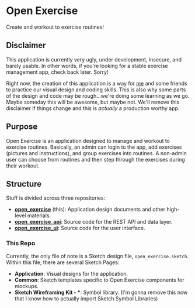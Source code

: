 # Open Exercise

Create and workout to exercise routines!

## Disclaimer

This application is currently very ugly, under development, insecure, and barely usable. In other words, if you're looking for a stable exercise management app, check back later. Sorry!

Right now, the creation of this application is a way for [me](https://github.com/jeffmaher) and some friends to practice our visual design and coding skills. This is also why some parts of the design and code may be rough...we're doing some learning as we go. Maybe someday this will be awesome, but maybe not. We'll remove this disclaimer if things change and this is _actually_ a production worthy app.

## Purpose

Open Exercise is an application designed to manage and workout to exercise routines. Basically, an admin can login to the app, add exercises (pictures and instructions), and group exercises into routines. A non-admin user can choose from routines and then step through the exercises during their workout.

## Structure

Stuff is divided across three repositories:

- [**open_exercise**](https://github.com/jeffmaher/open_exercise) (this): Application design documents and other high-level materials.
- [**open_exercise_api**](https://github.com/jeffmaher/open_exercise_api): Source code for the REST API and data layer. 
- [**open_exercise_ui**](https://github.com/jeffmaher/open_exercise_ui): Source code for the user interface.

### This Repo

Currently, the only file of note is a Sketch design file, `open_exercise.sketch`. Within this file, there are several Sketch Pages:

- **Application**: Visual designs for the application.
- **Common**: Sketch templates specific to Open Exercise components for mockups.
- **Sketch Wireframing Kit - \***: Symbol library. (I'm gonna remove this now that I know how to actually import Sketch Symbol Libraries)